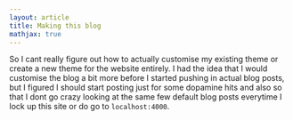 ```yaml
---
layout: article
title: Making this blog
mathjax: true
---
```


So I cant really figure out how to actually customise my existing theme or create a new theme for the website entirely. I had the idea that I would customise the blog a bit more before I started pushing in actual blog posts, but I figured I should start posting just for some dopamine hits and also so that I dont go crazy looking at the same few default blog posts everytime I lock up this site or do go to `localhost:4000`. 

